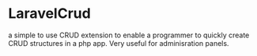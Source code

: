 # LaravelCrud
a simple to use CRUD extension to enable a programmer to quickly create CRUD structures in a php app. Very useful for adminisration panels.


